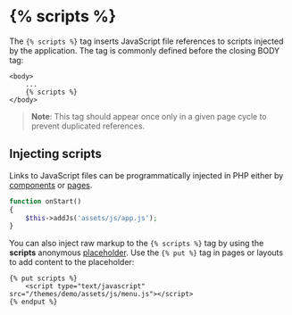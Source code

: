 # {% scripts %}

The `{% scripts %}` tag inserts JavaScript file references to scripts injected by the application. The tag is commonly defined before the closing BODY tag:

```twig
<body>
    ...
    {% scripts %}
</body>
```

> **Note**: This tag should appear once only in a given page cycle to prevent duplicated references.

## Injecting scripts

Links to JavaScript files can be programmatically injected in PHP either by [components](../../extend/cms-components.md) or [pages](../../cms/themes/pages.md).

```php
function onStart()
{
    $this->addJs('assets/js/app.js');
}
```

You can also inject raw markup to the `{% scripts %}` tag by using the **scripts**  anonymous [placeholder](../cms/layouts.md#oc-placeholders). Use the `{% put %}` tag in pages or layouts to add content to the placeholder:

```twig
{% put scripts %}
    <script type="text/javascript" src="/themes/demo/assets/js/menu.js"></script>
{% endput %}
```
